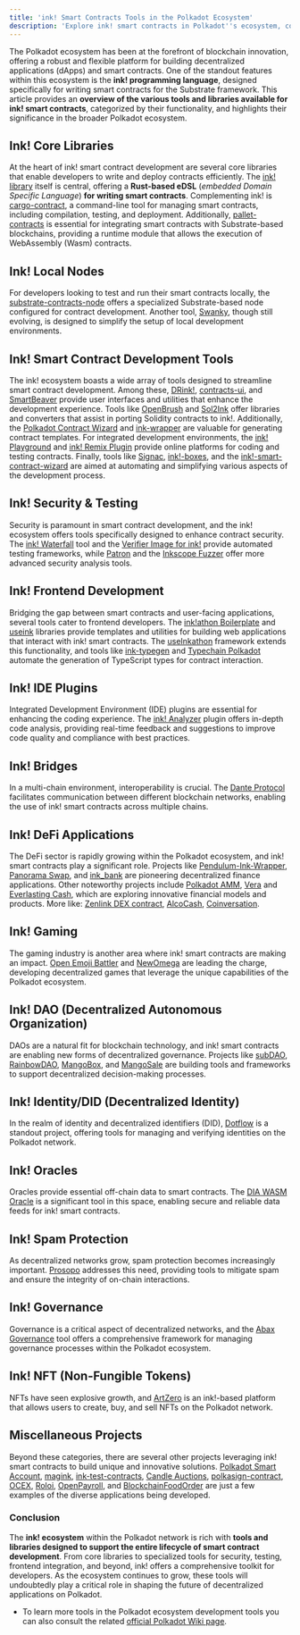 ```yaml
---
title: 'ink! Smart Contracts Tools in the Polkadot Ecosystem'
description: 'Explore ink! smart contracts in Polkadot''s ecosystem, covering key tools, libraries, and projects shaping decentralized apps development.'
---
```

The Polkadot ecosystem has been at the forefront of blockchain innovation, offering a robust and flexible platform for building decentralized applications (dApps) and smart contracts. One of the standout features within this ecosystem is the **ink! programming language**, designed specifically for writing smart contracts for the Substrate framework. This article provides an **overview of the various tools and libraries available for ink! smart contracts**, categorized by their functionality, and highlights their significance in the broader Polkadot ecosystem.

Ink! Core Libraries
-------------------

At the heart of ink! smart contract development are several core libraries that enable developers to write and deploy contracts efficiently. The [ink! library](https://github.com/paritytech/ink) itself is central, offering a **Rust-based eDSL** (*embedded Domain Specific Language*) **for writing smart contracts**. Complementing ink! is [cargo-contract](https://github.com/paritytech/cargo-contract), a command-line tool for managing smart contracts, including compilation, testing, and deployment. Additionally, [pallet-contracts](https://github.com/paritytech/substrate/tree/master/frame/contracts) is essential for integrating smart contracts with Substrate-based blockchains, providing a runtime module that allows the execution of WebAssembly (Wasm) contracts.

Ink! Local Nodes
----------------

For developers looking to test and run their smart contracts locally, the [substrate-contracts-node](https://github.com/paritytech/substrate-contracts-node) offers a specialized Substrate-based node configured for contract development. Another tool, [Swanky](https://github.com/AstarNetwork/swanky-node), though still evolving, is designed to simplify the setup of local development environments.

Ink! Smart Contract Development Tools
-------------------------------------

The ink! ecosystem boasts a wide array of tools designed to streamline smart contract development. Among these, [DRink!](https://github.com/inkdevhub/drink), [contracts-ui](https://github.com/use-ink/contracts-ui), and [SmartBeaver](https://github.com/Smart-Beaver) provide user interfaces and utilities that enhance the development experience. Tools like [OpenBrush](https://github.com/Supercolony-net/openbrush-contracts) and [Sol2Ink](https://github.com/Brushfam/sol2ink) offer libraries and converters that assist in porting Solidity contracts to ink!. Additionally, the [Polkadot Contract Wizard](https://github.com/protofire/polkadot-contract-wizard) and [ink-wrapper](https://github.com/Cardinal-Cryptography/ink-wrapper) are valuable for generating contract templates. For integrated development environments, the [ink! Playground](https://github.com/use-ink/ink-playground) and [ink! Remix Plugin](https://github.com/blockchain-it-hr/ink-remix-plugin) provide online platforms for coding and testing contracts. Finally, tools like [Signac](https://github.com/standardweb3/signac/), [ink!-boxes](https://github.com/avirajkhare00/ink-boxes/), and the [ink!-smart-contract-wizard](https://github.com/avirajkhare00/ink-wizard) are aimed at automating and simplifying various aspects of the development process.

Ink! Security &amp; Testing
---------------------------

Security is paramount in smart contract development, and the ink! ecosystem offers tools specifically designed to enhance contract security. The [ink! Waterfall](https://github.com/paritytech/ink-waterfall) tool and the [Verifier Image for ink!](https://github.com/web3labs/ink-verifier-image) provide automated testing frameworks, while [Patron](https://github.com/Brushfam/patron-backend/) and the [Inkscope Fuzzer](https://github.com/inkscopexyz/inkscope-fuzzer) offer more advanced security analysis tools.

Ink! Frontend Development
-------------------------

Bridging the gap between smart contracts and user-facing applications, several tools cater to frontend developers. The [ink!athon Boilerplate](https://github.com/scio-labs/inkathon) and [useink](https://github.com/use-ink/useink) libraries provide templates and utilities for building web applications that interact with ink! smart contracts. The [useInkathon](https://github.com/scio-labs/use-inkathon) framework extends this functionality, and tools like [ink-typegen](https://github.com/subsquid/squid-sdk/tree/master/substrate/ink-typegen) and [Typechain Polkadot](https://github.com/Brushfam/typechain-polkadot) automate the generation of TypeScript types for contract interaction.

Ink! IDE Plugins
----------------

Integrated Development Environment (IDE) plugins are essential for enhancing the coding experience. The [ink! Analyzer](https://github.com/ink-analyzer/ink-analyzer) plugin offers in-depth code analysis, providing real-time feedback and suggestions to improve code quality and compliance with best practices.

Ink! Bridges
------------

In a multi-chain environment, interoperability is crucial. The [Dante Protocol](https://github.com/dantenetwork/protocol-stack-for-ink) facilitates communication between different blockchain networks, enabling the use of ink! smart contracts across multiple chains.

Ink! DeFi Applications
----------------------

The DeFi sector is rapidly growing within the Polkadot ecosystem, and ink! smart contracts play a significant role. Projects like [Pendulum-Ink-Wrapper](https://github.com/pendulum-chain/pendulum-solidity-wrapper), [Panorama Swap](https://github.com/RottenKiwi/Panorama-Swap-INK-SC), and [ink\_bank](https://github.com/Juminstock/juick-app) are pioneering decentralized finance applications. Other noteworthy projects include [Polkadot AMM](https://github.com/realnimish/polkadot-amm), [Vera](https://github.com/veradefi/defi) and [Everlasting Cash](https://github.com/CycanTech/ELC), which are exploring innovative financial models and products. More like: [Zenlink DEX contract](https://github.com/zenlinkpro/zenlink-wasm-v1), [AlcoCash](https://github.com/ReserveLabs/AlgoCash), [Coinversation](https://github.com/Coinversation/coinpro).

Ink! Gaming
-----------

The gaming industry is another area where ink! smart contracts are making an impact. [Open Emoji Battler](https://github.com/OpenEmojiBattler/open-emoji-battler) and [NewOmega](https://github.com/WiktorStarczewski/newomega.polkadot/blob/master/newomega_delegator/newomega/newomega.rs) are leading the charge, developing decentralized games that leverage the unique capabilities of the Polkadot ecosystem.

Ink! DAO (Decentralized Autonomous Organization)
------------------------------------------------

DAOs are a natural fit for blockchain technology, and ink! smart contracts are enabling new forms of decentralized governance. Projects like [subDAO](https://github.com/w3f-grants-archive/subDAO-contracts), [RainbowDAO](https://github.com/RainbowcityFoundation/RainbowDAO-Protocol-Ink-milestone_1), [MangoBox](https://github.com/Mangoboxlabs/Mangoboxink), and [MangoSale](https://github.com/Mangoboxlabs/MangoSaleV2) are building tools and frameworks to support decentralized decision-making processes.

Ink! Identity/DID (Decentralized Identity)
------------------------------------------

In the realm of identity and decentralized identifiers (DID), [Dotflow](https://github.com/TheDotflow) is a standout project, offering tools for managing and verifying identities on the Polkadot network.

Ink! Oracles
------------

Oracles provide essential off-chain data to smart contracts. The [DIA WASM Oracle](https://github.com/diadata-org/dia-wasm-oracle) is a significant tool in this space, enabling secure and reliable data feeds for ink! smart contracts.

Ink! Spam Protection
--------------------

As decentralized networks grow, spam protection becomes increasingly important. [Prosopo](https://github.com/prosopo/captcha) addresses this need, providing tools to mitigate spam and ensure the integrity of on-chain interactions.

Ink! Governance
---------------

Governance is a critical aspect of decentralized networks, and the [Abax Governance](https://github.com/AbaxFinance/Governance) tool offers a comprehensive framework for managing governance processes within the Polkadot ecosystem.

Ink! NFT (Non-Fungible Tokens)
------------------------------

NFTs have seen explosive growth, and [ArtZero](https://github.com/ArtZero-io/Contracts) is an ink!-based platform that allows users to create, buy, and sell NFTs on the Polkadot network.

Miscellaneous Projects
----------------------

Beyond these categories, there are several other projects leveraging ink! smart contracts to build unique and innovative solutions. [Polkadot Smart Account](https://github.com/pnsproject/ink-aa), [magink](https://github.com/inkdevhub/magink-dapp), [ink-test-contracts](https://github.com/AstarNetwork/ink-test-contracts), [Candle Auctions](https://github.com/agryaznov/candle-auction-ink), [polkasign-contract](https://github.com/SubDAO-Network/polkasign-contract), [OCEX](https://github.com/bsn-si/ocex-cli), [Roloi](https://github.com/RoloiMoney/roloi-polkadot-w3f-grant), [OpenPayroll](https://github.com/ankas-lab/openPayroll), and [BlockchainFoodOrder](https://github.com/InkSmartContract/BlockchainFoodOrder) are just a few examples of the diverse applications being developed.

### Conclusion

The **ink! ecosystem** within the Polkadot network is rich with **tools and libraries designed to support the entire lifecycle of smart contract development**. From core libraries to specialized tools for security, testing, frontend integration, and beyond, ink! offers a comprehensive toolkit for developers. As the ecosystem continues to grow, these tools will undoubtedly play a critical role in shaping the future of decentralized applications on Polkadot.

- To learn more tools in the Polkadot ecosystem development tools you can also consult the related [official Polkadot Wiki page](https://wiki.polkadot.network/docs/build-open-source).
